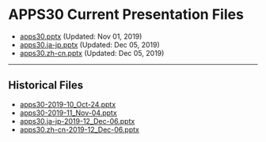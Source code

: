 <!--
This is a machine generated file,
and should not be edited,
as it will be overwritten with future updates.

If you have questions around this process
please contact Scott Cate
-->

# APPS30 Current Presentation Files

- [apps30.pptx](https://globaleventcdn.blob.core.windows.net/assets/apps/apps30/apps30.pptx) (Updated: Nov 01, 2019)
- [apps30.ja-jp.pptx](https://globaleventcdn.blob.core.windows.net/assets/apps/apps30/apps30.ja-jp.pptx) (Updated: Dec 05, 2019)
- [apps30.zh-cn.pptx](https://globaleventcdn.blob.core.windows.net/assets/apps/apps30/apps30.zh-cn.pptx) (Updated: Dec 05, 2019)
---
## Historical Files
- [apps30-2019-10_Oct-24.pptx](https://globaleventcdn.blob.core.windows.net/assets/apps/apps30/apps30-2019-10_Oct-24.pptx)
- [apps30-2019-11_Nov-04.pptx](https://globaleventcdn.blob.core.windows.net/assets/apps/apps30/apps30-2019-11_Nov-04.pptx)
- [apps30.ja-jp-2019-12_Dec-06.pptx](https://globaleventcdn.blob.core.windows.net/assets/apps/apps30/apps30.ja-jp-2019-12_Dec-06.pptx)
- [apps30.zh-cn-2019-12_Dec-06.pptx](https://globaleventcdn.blob.core.windows.net/assets/apps/apps30/apps30.zh-cn-2019-12_Dec-06.pptx)


